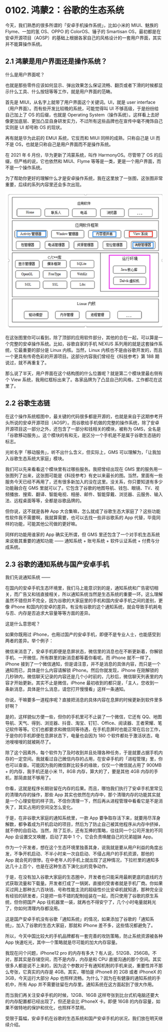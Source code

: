 # 0102. 鸿蒙2：谷歌的生态系统

今天，我们熟悉的很多所谓的「安卓手机操作系统」，比如小米的 MIUI、魅族的 Flyme、一加的氢 OS、OPPO 的 ColorOS、锤子的 Smartisan OS，最初都是在安卓开源项目（AOSP）的基础上根据各家自己的风格设计的一套用户界面，其实并不能算操作系统。

## 2.1 鸿蒙是用户界面还是操作系统？

什么是用户界面呢？

也就是那些零件应该如何显示、弹出效果怎么保证流畅、翻页或者下滑的时候都显示什么工具、什么按钮等等工作，就是用户界面的范畴。

首先是 MIUI，从名字上就带了用户界面这个关键词。UI，就是 user interface（用户界面）。而有些开发比较晚的系统，可能觉得叫 UI 不够高级，于是纷纷给自己加上了 OS 的后缀，也就是 Operating System（操作系统）。这样看上去好像更加底层、更加凸显自身研发实力，不过所有这些品牌也在宣传中毫不掩饰自己实则是 UI 却号称 OS 的现状。

再有就是华为此前的 EMUI 系统，它反而和 MIUI 同样的成熟，只称自己是 UI 而不是 OS，也就是只称自己是用户界面而不是操作系统。

在 2021 年 6 月份，华为更新了鸿蒙系统，叫作 HarmonyOS。尽管带了 OS 的后缀，但严格的说，它也依然和 MIUI、Flyme 等等是一类，更是一个用户界面，而不是一个操作系统。

为了帮助你更好的理解什么才是安卓操作系统，我在这里放了一张图，这张图非常重要，后续的系列内容里还会多次出现。

![](./res/2021001.png)

在这张图里你可以看到，除了顶部的应用软件部分，其他的合在一起，可以算是一个完整的安卓操作系统。比如，谷歌自家的手机 NEXUS 系列用的就是这套操作系统，它最重要的部分是 Linux 内核。当然，Linux 内核也不是由谷歌开发的，而且一个更具有传奇色彩的开源项目。这部分内容我们曾经在《科技参考》第 188 期说过，就不再重复了。

那么说了半天，用户界面在这个结构图的什么位置呢？就是第二个模块里最右侧有个 View 系统，我用红框标出来了。各家品牌为了凸显自己的风格，工作都花在这里了。

## 2.2 谷歌生态链

在这个操作系统框图中，最关键的代码很多都是开源的，也就是来自于这期参考开头所说的安卓开源项目（AOSP）。而谷歌给手机做的完整的操作系统，除了安卓开源项目这一部分之外，还包含了一部分和钱相关的模块，被称为 GMS，全名是「谷歌移动服务」。这个模块的有和无，是区分一个手机是不是属于谷歌生态链的标志。

光听名字「移动服务」，听不出什么含义，但实际上，GMS 可以理解为，「让我加入谷歌生态系统大家庭」模块。

我们可以先来看看这个模块里有过哪些服务。我把曾经出现在 GMS 里的服务用一张图列了出来，这张图可能是《科技参考》有史以来最长的图。当然，里面有一些服务今天已经不再用了，还有很多新加入的没在这里。没关系，你只要知道有多少功能融合在 GMS 里就可以了。它包含了谷歌的地图导航、钱包、眼镜、TV、视频播放、搜索、翻译、智能电视、相册、邮件、智能穿戴、浏览器、云服务、输入法、远程桌面等等，全都是谷歌品牌的。

但你说，这不就是各种 App 大合集嘛，怎么就成了谷歌生态大家庭了？这些功能性软件我不需要啊，我就算需要，也可以去找一些非谷歌系的 App 代替，毕竟同样的功能，可能其他公司做的更好嘛。

同样的功能用谁家的 App 确实无所谓，但 GMS 里还包含了一个对手机生态系统来说极其重要的通知功能 —— 通知系统 + 账号系统 + 软件认证系统 + 付费与分成系统。

## 2.3 谷歌的通知系统与国产安卓手机

我们先说通知系统 ——

在国内的安卓手机生态环境里，我们马上能意识到的是，通知系统和广告密切相关，而广告又和钱直接相关，所以通知系统当然是生态系统的重要一环。这么理解虽然不错但并不完全，因为谷歌的大家庭里的手机和国内安卓手机之间的差别，更像 iPhone 和国内的安卓的差异。有没有谷歌的这个通知系统，就会导致手机耗电与否、内存是否追求大容量等等方面的差异。

这是什么意思呢？

如果你既用过 iPhone，也用过国产的安卓手机，即便不是专业人士，也能感受到两者的差异。举个例子：

微信来消息了，安卓手机即便是息屏状态，微信里的消息也在不断更新着，你解锁手机、一开微信，所有群里的新消息都等着你看呢。而 iPhone 就不一样了。iPhone 接到了一个微信通知，但是请注意，并不是消息的具体内容，而只是一个通知而已，具体是什么内容请解锁 iPhone。然后你就发现，iPhone 在刚解锁的几秒钟内，微信聊天记录的内容还是几个小时前的，几秒后，微信聊天列表里的内容才开始更新。其实不止是微信，iPhone 最初收到的都只是，「主人，您收到一条新消息，具体是什么消息，请您打开慢慢看」这样一条通知。

你说，干嘛要多一道程序呢？直接把消息的具体内容在息屏的时候更新到软件里多好啊？

是的，这样貌似方便一些，但你的手机里可不止装了一个微信，它还有 QQ、地图导航、天气、得到、浏览器、抖音、淘宝、钉钉、Office、阅读器、王者荣耀、笔记软件等等。它们也都要求和微信同等待遇，在手机息屏时也能正常在后台工作，于是你的手机即便在息屏状态下，电量也会因为 180 个软件都处于激活状态，电池嗖嗖嗖的就被耗尽了。

除了这个因素外，每个软件为了及时收到并且处理各种任务，于是就要占据手机内存的一定空间。我就看过自己微信内存的占用，在安卓手机的「进程管理」里，你也可以查查。可能因为我的微信群比较多的缘故，仅仅一个微信就占用了 900MB + 的内存，我手机还是小米 11，8GB 内存，算大的了，要是其他 4GB 内存的手机，那简直就不够用了。

你看，这就是程序长期驻留在内存的后果。而且，哪怕我们执行了安卓手机里常见的清理内存的操作，那些 App 其实也依然在内存中，那个清理内存的功能其实就是一个心理安慰的样子货。不信你清理一下，然后再从进程管理中看看它是不是消失了，其实占用的空间没怎么变化。

于是，在非谷歌大家庭的通知系统里，一款 App 要争取存活下来，就要用尽浑身解数，都争着成为开机启动的项目，然后为了防止自己被其他程序从内存中挤掉，就不停的自启动。当然，除了互杀，还有互捧的策略，往往同一个公司开发的不同 App 会设置交叉唤醒，启动了其中 1 个，它会负责唤醒自己的兄弟姐妹 App。

作为一个开发者，想在这个生态环境里独善其身，说我就是要从用户利益的角度出发，不争开机启动、不半小时来一次自启动、不侵占用户的手机资源，那他的 App 就会死的很惨。在中老年人的手机上就出现了这种情况，下拉栏里的通知多达几十上百个，也是在这种生态下演化出的竞争动作。

于是，在没有加入谷歌大家庭的生态圈中，开发者也只能采用最刷更底的底线的方式获取流量和下载量。开发者打成了一锅粥，直接的受害者就是手机厂商。你如果买过网上那种五六百块钱、号称性能主流的超级性价比安卓机就知道，那种完全没有经验的研发者，只是把一些不错的配制组装在一起，而只使用了谷歌的原生系统，但你把国产 App 往机器里一装，就再也不得安宁了，几个小时电量就耗光了，你如何清理内存都没用。

这是国产安卓手机没有谷歌「通知系统」的情况，如果添加了谷歌的「通知系统」，加入了谷歌的生态大家庭，那就和 iPhone 差不多，这些情况都避免了。

所以，今天中国比较大的手机品牌都有一套完善的攻防策略，防止系统资源被各种 App 快速吃光，其中一个策略就是尽可能的加大内存容量。

我现在问个问题，iPhone12 pro 的内存有多大？有人说，512GB、256GB。不对，那其实是存储空间，而不是内存，内存是和 CPU 直接沟通的那个空间。其实很多人都是说不上来的，因为这个参数对于有通知机制的手机来说，重要性并不那么夸张，它真实的内存是 4GB。其实，哪怕是 iPhone8 的 2GB 或者 iPhoneX 的 3GB，今天运行大部分 App 也照样流畅。为什么？因为在有健康的通知系统的手机中，所有 App 并不需要驻留在内存里。通知系统在这方面起到了很大作用。

而当我们再关注安卓手机的时候，12GB、16GB 这样夸张到比台式机电脑还要大的内存配置都已经出现了，但还是会比 iPhoneX 卡。即便 16GB 的内存容量，如果不做特地的保护和优化，也照样不禁用。

受限于篇幅，安卓手机在谷歌的生态系统和国产安卓手机的状况，我们放在明天继续介绍。